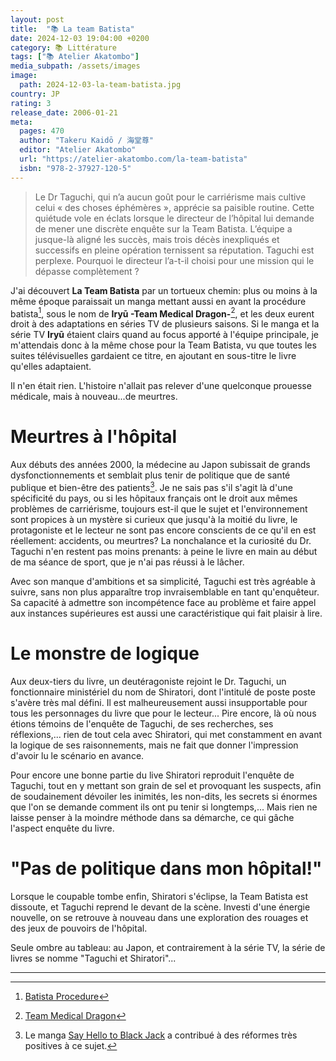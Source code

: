 ```yaml
---
layout: post
title:  "📚 La team Batista"
date: 2024-12-03 19:04:00 +0200
category: 📚 Littérature
tags: ["📚 Atelier Akatombo"]
media_subpath: /assets/images
image:
  path: 2024-12-03-la-team-batista.jpg
country: JP
rating: 3
release_date: 2006-01-21
meta:
  pages: 470
  author: "Takeru Kaidō / 海堂尊"
  editor: "Atelier Akatombo"
  url: "https://atelier-akatombo.com/la-team-batista"
  isbn: "978-2-37927-120-5"
---
```


> Le Dr Taguchi, qui n’a aucun goût pour le carriérisme mais cultive celui « des choses éphémères », apprécie sa paisible routine. Cette quiétude vole en éclats lorsque le directeur de l’hôpital lui demande de mener une discrète enquête sur la Team Batista. L’équipe a jusque-là aligné les succès, mais trois décès inexpliqués et successifs en pleine opération ternissent sa réputation. Taguchi est perplexe. Pourquoi le directeur l’a-t-il choisi pour une mission qui le dépasse complètement ?

J'ai découvert **La Team Batista** par un tortueux chemin: plus ou moins à la même époque paraissait un manga mettant aussi en avant la procédure batista[^1], sous le nom de **Iryū -Team Medical Dragon-**[^2], et les deux eurent droit à des adaptations en séries TV de plusieurs saisons. Si le manga et la série TV **Iryū** étaient clairs quand au focus apporté à l'équipe principale, je m'attendais donc à la même chose pour la Team Batista, vu que toutes les suites télévisuelles gardaient ce titre, en ajoutant en sous-titre le livre qu'elles adaptaient.

Il n'en était rien. L'histoire n'allait pas relever d'une quelconque prouesse médicale, mais à nouveau...de meurtres.

# Meurtres à l'hôpital

Aux débuts des années 2000, la médecine au Japon subissait de grands dysfonctionnements et semblait plus tenir de politique que de santé publique et bien-être des patients[^3]. Je ne sais pas s'il s'agit là d'une spécificité du pays, ou si les hôpitaux français ont le droit aux mêmes problèmes de carriérisme, toujours est-il que le sujet et l'environnement sont propices à un mystère si curieux que jusqu'à la moitié du livre, le protagoniste et le lecteur ne sont pas encore conscients de ce qu'il en est réellement: accidents, ou meurtres? La nonchalance et la curiosité du Dr. Taguchi n'en restent pas moins prenants: à peine le livre en main au début de ma séance de sport, que je n'ai pas réussi à le lâcher.

Avec son manque d'ambitions et sa simplicité, Taguchi est très agréable à suivre, sans non plus apparaître trop invraisemblable en tant qu'enquêteur. Sa capacité à admettre son incompétence face au problème et faire appel aux instances supérieures est aussi une caractéristique qui fait plaisir à lire.

# Le monstre de logique

Aux deux-tiers du livre, un deutéragoniste rejoint le Dr. Taguchi, un fonctionnaire ministériel du nom de Shiratori, dont l'intitulé de poste poste s'avère très mal défini. Il est malheureusement aussi insupportable pour tous les personnages du livre que pour le lecteur... Pire encore, là où nous étions témoins de l'enquête de Taguchi, de ses recherches, ses réflexions,... rien de tout cela avec Shiratori, qui met constamment en avant la logique de ses raisonnements, mais ne fait que donner l'impression d'avoir lu le scénario en avance.

Pour encore une bonne partie du live Shiratori reproduit l'enquête de Taguchi, tout en y mettant son grain de sel et provoquant les suspects, afin de soudainement dévoiler les inimités, les non-dits, les secrets si énormes que l'on se demande comment ils ont pu tenir si longtemps,... Mais rien ne laisse penser à la moindre méthode dans sa démarche, ce qui gâche l'aspect enquête du livre.

# "Pas de politique dans mon hôpital!"

Lorsque le coupable tombe enfin, Shiratori s'éclipse, la Team Batista est dissoute, et Taguchi reprend le devant de la scène. Investi d'une énergie nouvelle, on se retrouve à nouveau dans une exploration des rouages et des jeux de pouvoirs de l'hôpital.

Seule ombre au tableau: au Japon, et contrairement à la série TV, la série de livres se nomme "Taguchi et Shiratori"...

* * *
[^1]: [<i class="fab fa-wikipedia-w"></i> Batista Procedure](https://en.wikipedia.org/wiki/Batista_procedure)
[^2]: [<i class="fab fa-wikipedia-w"></i> Team Medical Dragon](https://fr.wikipedia.org/wiki/Team_Medical_Dragon)
[^3]: Le manga [<i class="fab fa-wikipedia-w"></i> Say Hello to Black Jack](https://fr.wikipedia.org/wiki/Say_Hello_to_Black_Jack) a contribué à des réformes très positives à ce sujet.
